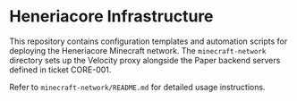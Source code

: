 # Heneriacore Infrastructure

This repository contains configuration templates and automation scripts for deploying the Heneriacore Minecraft network. The `minecraft-network` directory sets up the Velocity proxy alongside the Paper backend servers defined in ticket CORE-001.

Refer to `minecraft-network/README.md` for detailed usage instructions.
